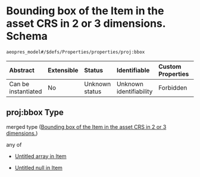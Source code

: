 # Bounding box of the Item in the asset CRS in 2 or 3 dimensions. Schema

```txt
aeopres_model#/$defs/Properties/properties/proj:bbox
```



| Abstract            | Extensible | Status         | Identifiable            | Custom Properties | Additional Properties | Access Restrictions | Defined In                                                                |
| :------------------ | :--------- | :------------- | :---------------------- | :---------------- | :-------------------- | :------------------ | :------------------------------------------------------------------------ |
| Can be instantiated | No         | Unknown status | Unknown identifiability | Forbidden         | Allowed               | none                | [model.schema.json\*](../../out/model.schema.json "open original schema") |

## proj:bbox Type

merged type ([Bounding box of the Item in the asset CRS in 2 or 3 dimensions.](model-defs-properties-properties-bounding-box-of-the-item-in-the-asset-crs-in-2-or-3-dimensions.md))

any of

*   [Untitled array in Item](model-defs-properties-properties-bounding-box-of-the-item-in-the-asset-crs-in-2-or-3-dimensions-anyof-0.md "check type definition")

*   [Untitled null in Item](model-defs-properties-properties-bounding-box-of-the-item-in-the-asset-crs-in-2-or-3-dimensions-anyof-1.md "check type definition")
